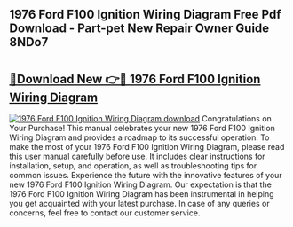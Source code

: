 ## 1976 Ford F100 Ignition Wiring Diagram Free Pdf Download - Part-pet New Repair Owner Guide 8NDo7

# <h2><a href="http://dfim99w.blite.top/?on=1976+Ford+F100+Ignition+Wiring+Diagram">🔗Download New 👉🔴 1976 Ford F100 Ignition Wiring Diagram</a></h2>

[![1976 Ford F100 Ignition Wiring Diagram download](https://i.imgur.com/lujVjoI.png)](http://dfim99w.blite.top/?on=1976+Ford+F100+Ignition+Wiring+Diagram)
Congratulations on Your Purchase! This manual celebrates your new 1976 Ford F100 Ignition Wiring Diagram and provides a roadmap to its successful operation. To make the most of your 1976 Ford F100 Ignition Wiring Diagram, please read this user manual carefully before use. It includes clear instructions for installation, setup, and operation, as well as troubleshooting tips for common issues. Experience the future with the innovative features of your new 1976 Ford F100 Ignition Wiring Diagram. Our expectation is that the 1976 Ford F100 Ignition Wiring Diagram has been instrumental in helping you get acquainted with your latest purchase. In case of any queries or concerns, feel free to contact our customer service.
